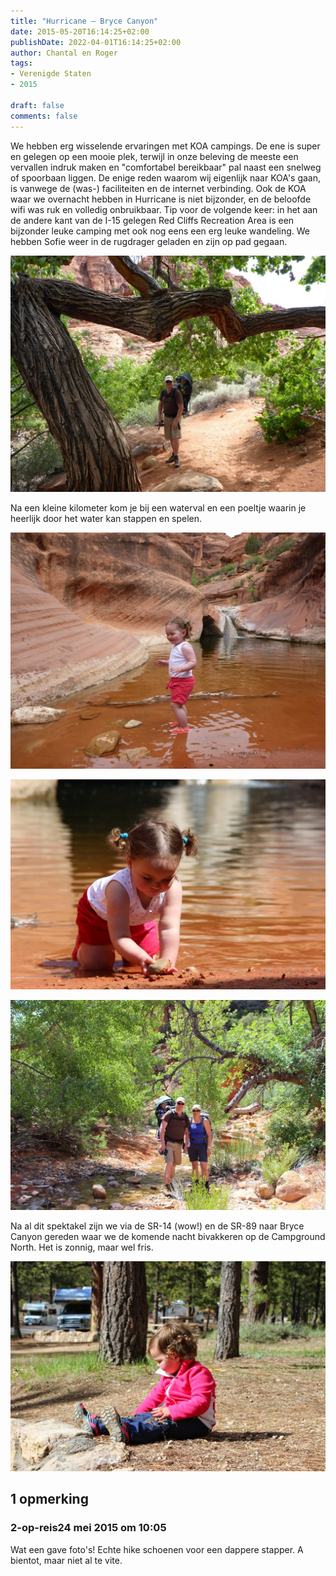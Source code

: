 ```yaml
---
title: "Hurricane – Bryce Canyon"
date: 2015-05-20T16:14:25+02:00
publishDate: 2022-04-01T16:14:25+02:00
author: Chantal en Roger
tags:
- Verenigde Staten
- 2015

draft: false
comments: false
---
```


We hebben erg wisselende ervaringen met KOA campings. De ene is super en gelegen op een mooie plek, terwijl in onze beleving de meeste een vervallen indruk maken en "comfortabel bereikbaar" pal naast een snelweg of spoorbaan liggen. De enige reden waarom wij eigenlijk naar KOA's gaan, is vanwege de (was-) faciliteiten en de internet verbinding. Ook de KOA waar we overnacht hebben in Hurricane is niet bijzonder, en de beloofde wifi was ruk en volledig onbruikbaar. Tip voor de volgende keer: in het aan de andere kant van de I-15 gelegen Red Cliffs Recreation Area is een bijzonder leuke camping met ook nog eens een erg leuke wandeling. We hebben Sofie weer in de rugdrager geladen en zijn op pad gegaan.

![Red Cliffs](./images/P10008374.jpg)

Na een kleine kilometer kom je bij een waterval en een poeltje waarin je heerlijk door het water kan stappen en spelen.

![Red Cliffs](./images/P10008394.jpg)

![Red Cliffs](./images/IMG_73004.jpg)

![Red Cliffs](./images/IMG_73034.jpg)

Na al dit spektakel zijn we via de SR-14 (wow!) en de SR-89 naar Bryce Canyon gereden waar we de komende nacht bivakkeren op de Campground North. Het is zonnig, maar wel fris.

![Bryce Canyon NP](./images/IMG_73154.jpg)

## 1 opmerking

### 2-op-reis24 mei 2015 om 10:05

Wat een gave foto's! Echte hike schoenen voor een dappere stapper. A bientot, maar niet al te vite.
